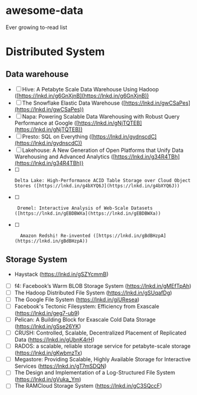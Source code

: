 # awesome-data
Ever growing to-read list


# Distributed System

## Data warehouse
- [ ] Hive: A Petabyte Scale Data Warehouse Using Hadoop ([https://lnkd.in/g6GnXjnB](https://lnkd.in/g6GnXjnB))  
- [ ]  The Snowflake Elastic Data Warehouse ([https://lnkd.in/gwCSaPes](https://lnkd.in/gwCSaPes))  
- [ ]   Napa: Powering Scalable Data Warehousing with Robust Query Performance at Google ([https://lnkd.in/gNjTQTEB](https://lnkd.in/gNjTQTEB))  
- [ ]   Presto: SQL on Everything ([https://lnkd.in/gydnscdC](https://lnkd.in/gydnscdC))  
- [ ]    Lakehouse: A New Generation of Open Platforms that Unify Data Warehousing and Advanced Analytics ([https://lnkd.in/g34R4TBh](https://lnkd.in/g34R4TBh))  
- [ ]     Delta Lake: High-Performance ACID Table Storage over Cloud Object Stores ([https://lnkd.in/g4bXYQ6J](https://lnkd.in/g4bXYQ6J))  
- [ ]      Dremel: Interactive Analysis of Web-Scale Datasets ([https://lnkd.in/gEBDBWXa](https://lnkd.in/gEBDBWXa))  
- [ ]       Amazon Redshi! Re-invented ([https://lnkd.in/gBdBHzpA](https://lnkd.in/gBdBHzpA))
## Storage System

- Haystack (https://lnkd.in/gSZYcmmB)
- [ ] f4: Facebook’s Warm BLOB Storage System (https://lnkd.in/gMEfTpAh)
- [ ] The Hadoop Distributed File System (https://lnkd.in/gSUqafDg)
- [ ] The Google File System (https://lnkd.in/giUResea)
- [ ] Facebook's Tectonic Filesystem: Efficiency from Exascale (https://lnkd.in/geg7-ub9)
- [ ] Pelican: A Building Block for Exascale Cold Data Storage (https://lnkd.in/gSse26YK)
- [ ] CRUSH: Controlled, Scalable, Decentralized Placement of Replicated Data (https://lnkd.in/gUbnK4rH)
- [ ] RADOS: a scalable, reliable storage service for petabyte-scale storage (https://lnkd.in/gKwbmzTx)
- [ ] Megastore: Providing Scalable, Highly Available Storage for Interactive Services (https://lnkd.in/gT7mSDQN)
- [ ] The Design and Implementation of a Log-Structured File System (https://lnkd.in/gVuka_Ym)
- [ ] The RAMCloud Storage System (https://lnkd.in/gC3SQccF)
